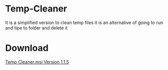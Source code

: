 # Temp-Cleaner
 It is a simplified version to clean temp files it is an alternative of going to run and tipe  to folder and delete it
# Download
 [Temp Cleaner.msi Version 1.1.5](https://raw.githubusercontent.com/isubroto/Temp-Cleaner/Release/Temp%20Cleaner.msi)

